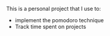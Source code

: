 This is a personal project that I use to:
- implement the pomodoro technique
- Track time spent on projects

